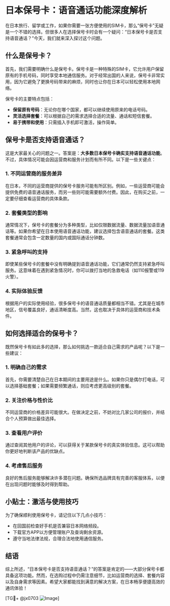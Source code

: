 # 日本保号卡：语音通话功能深度解析

在日本旅行、留学或工作，如果你需要一张方便使用的SIM卡，那么“保号卡”无疑是一个不错的选择。但很多人在选择保号卡时会有一个疑问：“日本保号卡是否支持语音通话？”今天，我们就来深入探讨这个问题。

## 什么是保号卡？

首先，我们需要明确什么是保号卡。保号卡是一种特殊的SIM卡，它允许用户保留原有的手机号码，同时享受本地通信服务。对于经常出国的人来说，保号卡非常实用，因为它避免了更换号码带来的麻烦，同时也让你在日本可以轻松使用本地网络。

保号卡的主要特点包括：
- **保留原有号码**：无论你在哪个国家，都可以继续使用原来的电话号码。
- **灵活选择套餐**：可以根据自己的需求选择合适的流量、通话和短信套餐。
- **易于携带和使用**：只需插入手机即可激活，操作简单。

## 保号卡是否支持语音通话？

这是大家最关心的问题之一。答案是：**大多数日本保号卡确实支持语音通话功能**。不过，具体情况可能会因运营商和服务计划而有所不同。以下是一些关键点：

### 1. 不同运营商的服务差异
在日本，不同的运营商提供的保号卡服务可能有所区别。例如，一些运营商可能会提供免费的语音通话服务，而另一些则可能需要额外付费。因此，在购买之前，一定要仔细查看运营商的具体条款。

### 2. 套餐类型的影响
通常情况下，保号卡的套餐分为多种类型，比如仅限数据流量、数据流量加语音通话等。如果你希望在日本使用语音通话功能，建议选择包含语音通话的套餐。这类套餐通常会包含一定数量的国内或国际通话分钟数。

### 3. 紧急呼叫的支持
即使某些保号卡的套餐中没有明确提到语音通话功能，它们通常仍然支持紧急呼叫服务。这意味着在遇到紧急情况时，你可以拨打当地的急救电话（如110报警或119火警）。

### 4. 实际体验反馈
根据用户的实际使用经验，很多保号卡的语音通话质量都相当不错。尤其是在城市地区，信号覆盖良好，通话清晰度高。当然，这也取决于具体的运营商和技术条件。

## 如何选择适合的保号卡？

既然保号卡有如此多的选择，那么如何挑选一款适合自己需求的产品呢？以下是一些建议：

### 1. 明确自己的需求
首先，你需要清楚自己在日本期间的主要用途是什么。如果你只是偶尔打电话，可以选择基础套餐；如果需要频繁通话，则应考虑更高级别的套餐。

### 2. 关注价格与性价比
不同运营商的价格差异可能很大。在做决定之前，不妨对比几家公司的报价，并结合个人预算做出最佳选择。

### 3. 查看用户评价
通过查阅其他用户的评论，可以获得关于某款保号卡的真实体验信息。这可以帮助你更好地判断该产品的优缺点。

### 4. 考虑售后服务
良好的售后服务能够解决许多潜在问题。确保所选品牌具有完善的客服体系，以便在出现问题时能够及时得到帮助。

## 小贴士：激活与使用技巧

为了确保顺利使用保号卡，请记住以下几点小技巧：
- 在回国前检查好手机是否兼容日本网络频段。
- 下载官方APP以方便管理账户及查询剩余资源。
- 遵守当地法律法规，合理合法地使用通信服务。

## 结语

综上所述，“日本保号卡是否支持语音通话？”的答案是肯定的——大部分保号卡都具备这项功能。然而，在选购过程中仍需注意细节，比如运营商的选择、套餐内容以及自身需求等因素。希望大家都能找到满意的解决方案，在日本畅享便捷高效的通讯体验！

[TG💪+ @jx0703 ![Image](https://github.com/user-attachments/assets/dbca1d08-cadb-493c-b0ec-ad6f7a83f270)]